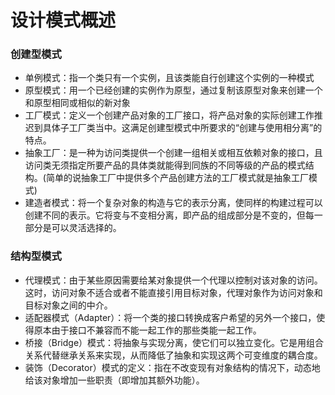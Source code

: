 # 设计模式概述

### 创建型模式
- 单例模式：指一个类只有一个实例，且该类能自行创建这个实例的一种模式
- 原型模式：用一个已经创建的实例作为原型，通过复制该原型对象来创建一个和原型相同或相似的新对象
- 工厂模式：定义一个创建产品对象的工厂接口，将产品对象的实际创建工作推迟到具体子工厂类当中。这满足创建型模式中所要求的“创建与使用相分离”的特点。
- 抽象工厂：是一种为访问类提供一个创建一组相关或相互依赖对象的接口，且访问类无须指定所要产品的具体类就能得到同族的不同等级的产品的模式结构。(简单的说抽象工厂中提供多个产品创建方法的工厂模式就是抽象工厂模式)
- 建造者模式：将一个复杂对象的构造与它的表示分离，使同样的构建过程可以创建不同的表示。它将变与不变相分离，即产品的组成部分是不变的，但每一部分是可以灵活选择的。

### 结构型模式
- 代理模式：由于某些原因需要给某对象提供一个代理以控制对该对象的访问。这时，访问对象不适合或者不能直接引用目标对象，代理对象作为访问对象和目标对象之间的中介。
- 适配器模式（Adapter）：将一个类的接口转换成客户希望的另外一个接口，使得原本由于接口不兼容而不能一起工作的那些类能一起工作。
- 桥接（Bridge）模式：将抽象与实现分离，使它们可以独立变化。它是用组合关系代替继承关系来实现，从而降低了抽象和实现这两个可变维度的耦合度。
- 装饰（Decorator）模式的定义：指在不改变现有对象结构的情况下，动态地给该对象增加一些职责（即增加其额外功能）。